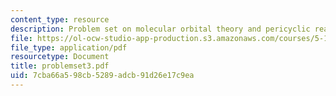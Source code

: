 ```yaml
---
content_type: resource
description: Problem set on molecular orbital theory and pericyclic reactions.
file: https://ol-ocw-studio-app-production.s3.amazonaws.com/courses/5-13-organic-chemistry-ii-fall-2003/7cba66a598cb5289adcb91d26e17c9ea_problemset3.pdf
file_type: application/pdf
resourcetype: Document
title: problemset3.pdf
uid: 7cba66a5-98cb-5289-adcb-91d26e17c9ea
---
```

